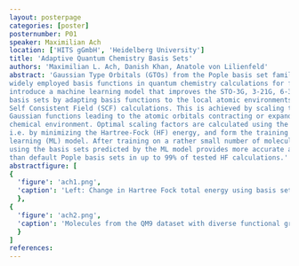 ```yaml
---
layout: posterpage
categories: [poster]
posternumber: P01
speaker: Maximilian Ach
location: ['HITS gGmbH', 'Heidelberg University']
title: 'Adaptive Quantum Chemistry Basis Sets'
authors: 'Maximilian L. Ach, Danish Khan, Anatole von Lilienfeld'
abstract: 'Gaussian Type Orbitals (GTOs) from the Pople basis set family have been among the most
widely employed basis functions in quantum chemistry calculations for five decades. We
introduce a machine learning model that improves the STO-3G, 3-21G, 6-31G and 6-31G*
basis sets by adapting basis functions to the local atomic environments prior to the start of
Self Consistent Field (SCF) calculations. This is achieved by scaling the variance of the radial
Gaussian functions leading to the atomic orbitals contracting or expanding based on the local
chemical environment. Optimal scaling factors are calculated using the variational principle,
i.e. by minimizing the Hartree-Fock (HF) energy, and form the training data for the machine
learning (ML) model. After training on a rather small number of molecules, it is shown that
using the basis sets predicted by the ML model provides more accurate atomization energies
than default Pople basis sets in up to 99% of tested HF calculations.'
abstractfigure: [
{
  'figure': 'ach1.png', 
  'caption': 'Left: Change in Hartree Fock total energy using basis sets with ML scaling factors as a function training molecules. Right: Atomization energy error vs. CPU time using default and adaptive Pople basis sets.'
  },
{
  'figure': 'ach2.png',
  'caption': 'Molecules from the QM9 dataset with diverse functional groups and their optimal (HF energy-minimized) STO-3G valence orbital scaling factors. As can be seen the scaling factors are highly local and transferable and depend on the electron density near the atom.'
  }
]
references:
---
```

